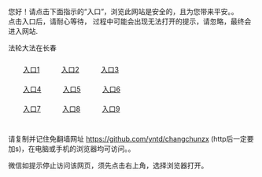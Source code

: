 您好！请点击下面指示的“入口”，浏览此网站是安全的，且为您带来平安。。 <br/>
点击入口后，请耐心等待， 过程中可能会出现无法打开的提示，请忽略，最终会进入网站. </br>

法轮大法在长春<br/>
<div style="padding:10px"><a style="margin:20px" target="_blank" href="https://dohtiy60ary1w.cloudfront.net/2Qpsp?bihygv" id="ccLink1" rel="nofollow">入口1</a> <a target="_blank" style="margin:20px" href="https://d2z0veeduv356f.cloudfront.net/2Qpsp?iuhtfp" id="ccLink2" rel="nofollow">入口2</a> <a style="margin:20px" target="_blank" href="https://d1qej5e1bcj3x4.cloudfront.net/2Qpsp?rkmew" id="ccLink3" rel="nofollow">入口3</a></div>

<div style="padding:10px" ><a style="margin:20px" target="_blank" href="https://dohtiy60ary1w.cloudfront.net/2Qpsp?bihygv" id="ccLink4" rel="nofollow">入口4</a> <a style="margin:20px" href="https://d2z0veeduv356f.cloudfront.net/2Qpsp?iuhtfp" target="_blank" id="ccLink5" rel="nofollow">入口5</a> <a style="margin:20px" href="https://d1qej5e1bcj3x4.cloudfront.net/2Qpsp?rkmew" target="_blank" id="ccLink6" rel="nofollow">入口6</a></div>

<div style="padding:10px"><a style="margin:20px" target="_blank" href="https://dohtiy60ary1w.cloudfront.net/2Qpsp?bihygv" id="ccLink7" rel="nofollow">入口7</a> <a style="margin:20px" href="https://d2z0veeduv356f.cloudfront.net/2Qpsp?iuhtfp" target="_blank" id="ccLink8" rel="nofollow">入口8</a> <a style="margin:20px" target="_blank" href="https://d1qej5e1bcj3x4.cloudfront.net/2Qpsp?rkmew" id="ccLink9" rel="nofollow">入口9</a></div>

<br/>



请复制并记住免翻墙网址 https://github.com/yntd/changchunzx (http后一定要加s)，在电脑或手机的浏览器均可访问。。<br/>

微信如提示停止访问该网页，须先点击右上角，选择浏览器打开。
